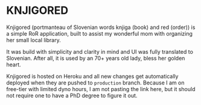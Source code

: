 # KNJIGORED
Knjigored (portmanteau of Slovenian words knjiga (book) and red (order)) is a simple RoR application, built to assist my wonderful mom with organizing her small local library.

It was build with simplicity and clarity in mind and UI was fully translated to Slovenian. After all, it is used by an 70+ years old lady, bless her golden heart. 

Knjigored is hosted on Heroku and all new changes get automatically deployed when they are pushed to `production` branch. Because I am on free-tier with limited dyno hours, I am not pasting the link here, but it should not require one to have a PhD degree to figure it out.
